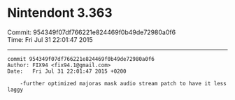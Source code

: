 # Nintendont 3.363
Commit: 954349f07df766221e824469f0b49de72980a0f6  
Time: Fri Jul 31 22:01:47 2015   

-----

```
commit 954349f07df766221e824469f0b49de72980a0f6
Author: FIX94 <fix94.1@gmail.com>
Date:   Fri Jul 31 22:01:47 2015 +0200

    -further optimized majoras mask audio stream patch to have it less laggy
```
